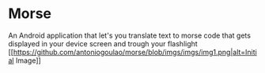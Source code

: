 # Morse
An Android application that let's you translate text to morse code that gets displayed in your device screen and trough your flashlight
[[https://github.com/antoniogoulao/morse/blob/imgs/imgs/img1.png|alt=Initial Image]]
